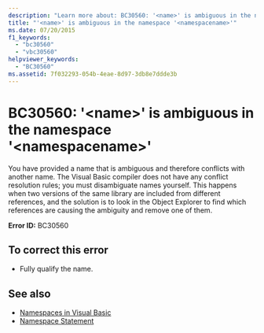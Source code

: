 ```yaml
---
description: "Learn more about: BC30560: '<name>' is ambiguous in the namespace '<namespacename>'"
title: "'<name>' is ambiguous in the namespace '<namespacename>'"
ms.date: 07/20/2015
f1_keywords:
  - "bc30560"
  - "vbc30560"
helpviewer_keywords:
  - "BC30560"
ms.assetid: 7f032293-054b-4eae-8d97-3db8e7ddde3b
---
```

# BC30560: '\<name>' is ambiguous in the namespace '\<namespacename>'

You have provided a name that is ambiguous and therefore conflicts with another name. The Visual Basic compiler does not have any conflict resolution rules; you must disambiguate names yourself. This happens when two versions of the same library are included from different references, and the solution is to look in the Object Explorer to find which references are causing the ambiguity and remove one of them.

 **Error ID:** BC30560

## To correct this error

- Fully qualify the name. 

## See also

- [Namespaces in Visual Basic](../../programming-guide/program-structure/namespaces.md)
- [Namespace Statement](../statements/namespace-statement.md)
